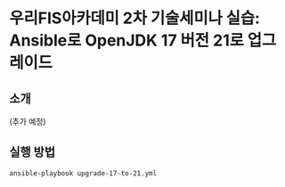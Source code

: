 # 우리FIS아카데미 2차 기술세미나 실습: Ansible로 OpenJDK 17 버전 21로 업그레이드

## 소개
(추가 예정)

## 실행 방법
`ansible-playbook upgrade-17-to-21.yml`

